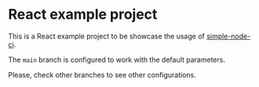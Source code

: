 # React example project

This is a React example project to be showcase the usage of [simple-node-ci](https://github.com/andrehil/simple-node-ci).

The `main` branch is configured to work with the default parameters.

Please, check other branches to see other configurations.